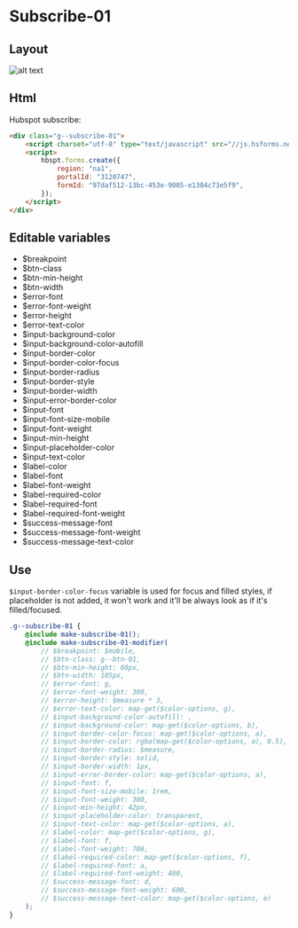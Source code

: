 # Subscribe-01

## Layout

![alt text][subscribe-01]

[subscribe-01]: /src/img/global-components/subscribe/subscribe-01.jpg

## Html

Hubspot subscribe:

```html
<div class="g--subscribe-01">
    <script charset="utf-8" type="text/javascript" src="//js.hsforms.net/forms/embed/v2.js"></script>
    <script>
        hbspt.forms.create({
            region: "na1",
            portalId: "3120747",
            formId: "97daf512-13bc-453e-9005-e1304c73e5f9",
        });
    </script>
</div>
```

## Editable variables

-   $breakpoint
-   $btn-class
-   $btn-min-height
-   $btn-width
-   $error-font
-   $error-font-weight
-   $error-height
-   $error-text-color
-   $input-background-color
-   $input-background-color-autofill
-   $input-border-color
-   $input-border-color-focus
-   $input-border-radius
-   $input-border-style
-   $input-border-width
-   $input-error-border-color
-   $input-font
-   $input-font-size-mobile
-   $input-font-weight
-   $input-min-height
-   $input-placeholder-color
-   $input-text-color
-   $label-color
-   $label-font
-   $label-font-weight
-   $label-required-color
-   $label-required-font
-   $label-required-font-weight
-   $success-message-font
-   $success-message-font-weight
-   $success-message-text-color

## Use

`$input-border-color-focus` variable is used for focus and filled styles, if placeholder is not added, it won't work and it'll be always look as if it's filled/focused.

```scss
.g--subscribe-01 {
    @include make-subscribe-01();
    @include make-subscribe-01-modifier(
        // $breakpoint: $mobile,
        // $btn-class: g--btn-01,
        // $btn-min-height: 60px,
        // $btn-width: 105px,
        // $error-font: g,
        // $error-font-weight: 300,
        // $error-height: $measure * 3,
        // $error-text-color: map-get($color-options, g),
        // $input-background-color-autofill: ,
        // $input-background-color: map-get($color-options, b),
        // $input-border-color-focus: map-get($color-options, a),
        // $input-border-color: rgba(map-get($color-options, a), 0.5),
        // $input-border-radius: $measure,
        // $input-border-style: solid,
        // $input-border-width: 1px,
        // $input-error-border-color: map-get($color-options, a),
        // $input-font: f,
        // $input-font-size-mobile: 1rem,
        // $input-font-weight: 300,
        // $input-min-height: 42px,
        // $input-placeholder-color: transparent,
        // $input-text-color: map-get($color-options, a),
        // $label-color: map-get($color-options, g),
        // $label-font: f,
        // $label-font-weight: 700,
        // $label-required-color: map-get($color-options, f),
        // $label-required-font: a,
        // $label-required-font-weight: 400,
        // $success-message-font: d,
        // $success-message-font-weight: 600,
        // $success-message-text-color: map-get($color-options, e)
    );
}
```
